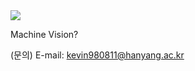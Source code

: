 <img src="https://capsule-render.vercel.app/api?type=wave&color=auto&height=300&section=header&text=Guideline%20for%20beginner&fontSize=70" />

 Machine Vision?

(문의) E-mail: kevin980811@hanyang.ac.kr

